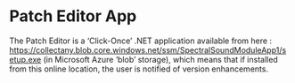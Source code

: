 # Patch Editor App

The Patch Editor is a ‘Click-Once’ .NET application available from here : https://collectany.blob.core.windows.net/ssm/SpectralSoundModuleApp1/setup.exe (in Microsoft Azure ‘blob’ storage), which means that if installed from this online location, the user is notified of version enhancements.




